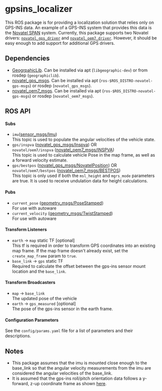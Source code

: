 # gpsins_localizer

This ROS package is for providing a localization solution that relies only on
GPS-INS data. An example of a GPS-INS system that provides this data is the
[Novatel SPAN](https://www.novatel.com/products/span-gnss-inertial-systems/)
system. Currently, this package supports two Novatel drivers:
[`novatel_gps_driver`](https://github.com/swri-robotics/novatel_gps_driver) and
[`novatel_oem7_driver`](https://github.com/novatel/novatel_oem7_driver).
However, it should be easy enough to add support for additional
GPS drivers.

## Dependencies

- [GeogrpahicLib](https://sourceforge.net/projects/geographiclib/). Can be installed via apt (`libgeographic-dev`) or from rosdep (`geographiclib`).
- [novatel_gps_msgs](https://github.com/swri-robotics/novatel_gps_driver/blob/master/novatel_gps_msgs). Can be installed via apt (`ros-$ROS_DISTRO-novatel-gps-msgs`) or rosdep (`novatel_gps_msgs`).
- [novatel_oem7_msgs](https://github.com/novatel/novatel_oem7_driver/tree/master/src/novatel_oem7_msgs). Can be installed via apt (`ros-$ROS_DISTRO-novatel-gps-msgs`) or rosdep (`novatel_oem7_msgs`).

## ROS API

#### Subs

- `imu`([sensor_msgs/Imu](http://docs.ros.org/melodic/api/sensor_msgs/html/msg/Imu.html))  
This topic is used to populate the angular velocities of the vehicle state.
- `gps/inspva` ([novatel_gps_msgs/Inspva](https://github.com/swri-robotics/novatel_gps_driver/blob/master/novatel_gps_msgs/msg/Inspva.msg)) OR  
`novatel/oem7/inspva` ([novatel_oem7_msgs/INSPVA](https://github.com/novatel/novatel_oem7_driver/blob/master/src/novatel_oem7_msgs/msg/INSPVA.msg))  
This topic is used to calculate vehicle Pose in the map frame, as well as a forward velocity estimate.
- `gps/bestpos` ([novatel_gps_msgs/NovatelPosition](https://github.com/swri-robotics/novatel_gps_driver/blob/master/novatel_gps_msgs/msg/NovatelPosition.msg)) OR  
`novatel/oem7/bestpos` ([novatel_oem7_msgs/BESTPOS](https://github.com/novatel/novatel_oem7_driver/blob/master/src/novatel_oem7_msgs/msg/BESTPOS.msg))  
This topic is only used if both the `msl_height` and `mgrs_mode` parameters are true.
It is used to receive undulation data for height calculations.

#### Pubs

- `current_pose` ([geometry_msgs/PoseStamped](http://docs.ros.org/api/geometry_msgs/html/msg/PoseStamped.html))  
For use with autoware
- `current_velocity` ([geometry_msgs/TwistStamped](http://docs.ros.org/api/geometry_msgs/html/msg/TwistStamped.html))  
For use with autoware

#### Transform Listeners

- `earth` -> `map` static TF [optional]  
This tf is required in order to transform GPS coordinates into an existing map frame. If the map frame doesn't already exist, set the `create_map_frame` param to `true`.
- `base_link` -> `gps` static TF  
Required to calculate the offset between the gps-ins sensor mount location and the `base_link`.

#### Transform Broadcasters

- `map` -> `base_link`  
The updated pose of the vehicle
- `earth` -> `gps_measured` [optional]  
The pose of the gps-ins sensor in the earth frame.

#### Configuration Parameters

See the `config/params.yaml` file for a list of parameters and their descriptions.

## Notes

- This package assumes that the imu is mounted close enough to the base_link so that the angular velocity measurements from the imu are considered the angular velocities of the base_link.
- It is assumed that the gps-ins roll/pitch orientation data follows a y-forward, z-up coordinate frame as shown [here](https://docs.novatel.com/OEM7/Content/Resources/Images/Vehicle%20Body%20Frame%20Airplane_372x378.png).
